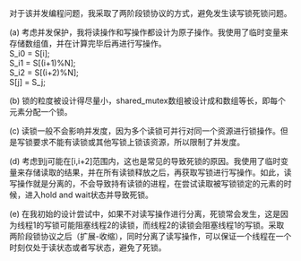 对于该并发编程问题，我采取了两阶段锁协议的方式，避免发生读写锁死锁问题。


(a) 考虑并发保护，我将读操作和写操作都设计为原子操作。我使用了临时变量来存储数组值，并在计算完毕后再进行写操作。\
S_i0 = S[i];\
S_i1 = S[(i+1)%N];\
S_i2 = S[(i+2)%N];\
S[j] = S_j;

(b) 锁的粒度被设计得尽量小，shared_mutex数组被设计成和数组等长，即每个元素分配一个锁。

(c) 读锁一般不会影响并发度，因为多个读锁可并行对同一个资源进行锁操作。但是写锁要求不能有读锁或其他写锁上锁该资源，所以限制了并发度。

(d) 考虑到j可能在[i,i+2]范围内，这也是常见的导致死锁的原因。我使用了临时变量来存储读取的结果，并在所有读锁释放之后，再获取写锁进行写操作。如此，读写操作就是分离的，不会导致持有读锁的进程，在尝试读取被写锁锁定的元素的时候，进入hold and wait状态并导致死锁。
    
(e) 在我初始的设计尝试中，如果不对读写操作进行分离，死锁常会发生，这是因为线程1的写锁可能阻塞线程2的读锁，而线程2的读锁会阻塞线程1的写锁。采取两阶段锁协议之后（扩展-收缩），同时分离了读写操作，可以保证一个线程在一个时刻仅处于读状态或者写状态，避免了死锁。

